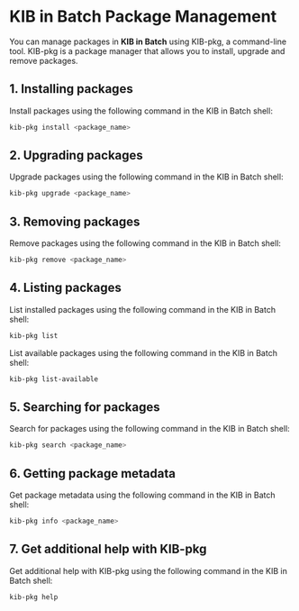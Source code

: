 # KIB in Batch Package Management

You can manage packages in **KIB in Batch** using KIB-pkg, a command-line tool. KIB-pkg is a package manager that allows you to install, upgrade and remove packages.

## 1. Installing packages

Install packages using the following command in the KIB in Batch shell:

```bash
kib-pkg install <package_name>
```

## 2. Upgrading packages

Upgrade packages using the following command in the KIB in Batch shell:

```bash
kib-pkg upgrade <package_name>
```

## 3. Removing packages

Remove packages using the following command in the KIB in Batch shell:

```bash
kib-pkg remove <package_name>
```

## 4. Listing packages

List installed packages using the following command in the KIB in Batch shell:

```bash
kib-pkg list
```

List available packages using the following command in the KIB in Batch shell:

```bash
kib-pkg list-available
```

## 5. Searching for packages

Search for packages using the following command in the KIB in Batch shell:

```bash
kib-pkg search <package_name>
```

## 6. Getting package metadata

Get package metadata using the following command in the KIB in Batch shell:

```bash
kib-pkg info <package_name>
```

## 7. Get additional help with KIB-pkg

Get additional help with KIB-pkg using the following command in the KIB in Batch shell:

```bash
kib-pkg help
```
